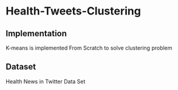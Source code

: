 # Health-Tweets-Clustering

## Implementation
K-means is implemented From Scratch to solve clustering problem

## Dataset
Health News in Twitter Data Set
